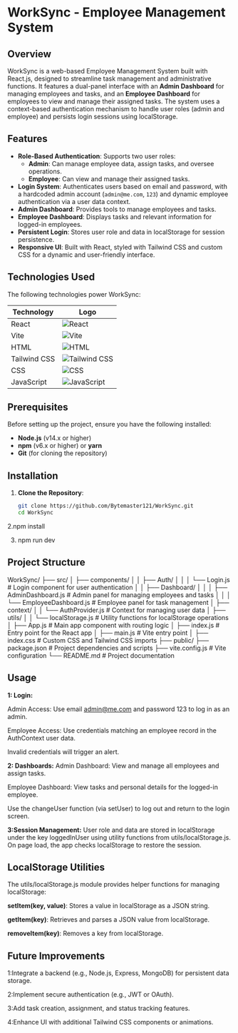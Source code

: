 # WorkSync - Employee Management System

## Overview
WorkSync is a web-based Employee Management System built with React.js, designed to streamline task management and administrative functions. It features a dual-panel interface with an **Admin Dashboard** for managing employees and tasks, and an **Employee Dashboard** for employees to view and manage their assigned tasks. The system uses a context-based authentication mechanism to handle user roles (admin and employee) and persists login sessions using localStorage.

## Features
- **Role-Based Authentication**: Supports two user roles:
  - **Admin**: Can manage employee data, assign tasks, and oversee operations.
  - **Employee**: Can view and manage their assigned tasks.
- **Login System**: Authenticates users based on email and password, with a hardcoded admin account (`admin@me.com`, `123`) and dynamic employee authentication via a user data context.
- **Admin Dashboard**: Provides tools to manage employees and tasks.
- **Employee Dashboard**: Displays tasks and relevant information for logged-in employees.
- **Persistent Login**: Stores user role and data in localStorage for session persistence.
- **Responsive UI**: Built with React, styled with Tailwind CSS and custom CSS for a dynamic and user-friendly interface.

## Technologies Used
The following technologies power WorkSync:

| Technology | Logo |
|------------|------|
| React      | ![React](https://img.shields.io/badge/React-20232A?style=for-the-badge&logo=react&logoColor=61DAFB) |
| Vite       | ![Vite](https://img.shields.io/badge/Vite-B73BFE?style=for-the-badge&logo=vite&logoColor=FFD62E) |
| HTML       | ![HTML](https://img.shields.io/badge/HTML5-E34F26?style=for-the-badge&logo=html5&logoColor=white) |
| Tailwind CSS | ![Tailwind CSS](https://img.shields.io/badge/Tailwind_CSS-38B2AC?style=for-the-badge&logo=tailwind-css&logoColor=white) |
| CSS        | ![CSS](https://img.shields.io/badge/CSS3-1572B6?style=for-the-badge&logo=css3&logoColor=white) |
| JavaScript | ![JavaScript](https://img.shields.io/badge/JavaScript-F7DF1E?style=for-the-badge&logo=javascript&logoColor=black) |

## Prerequisites
Before setting up the project, ensure you have the following installed:
- **Node.js** (v14.x or higher)
- **npm** (v6.x or higher) or **yarn**
- **Git** (for cloning the repository)

## Installation
1. **Clone the Repository**:
   ```bash
   git clone https://github.com/Bytemaster121/WorkSync.git
   cd WorkSync

2.npm install

3. npm run dev


 
## Project Structure
WorkSync/
├── src/
│   ├── components/
│   │   ├── Auth/
│   │   │   └── Login.js          # Login component for user authentication
│   │   ├── Dashboard/
│   │   │   ├── AdminDashboard.js # Admin panel for managing employees and tasks
│   │   │   └── EmployeeDashboard.js # Employee panel for task management
│   ├── context/
│   │   └── AuthProvider.js       # Context for managing user data
│   ├── utils/
│   │   └── localStorage.js       # Utility functions for localStorage operations
│   ├── App.js                    # Main app component with routing logic
│   ├── index.js                  # Entry point for the React app
│   ├── main.js                  # Vite entry point
│   ├── index.css                # Custom CSS and Tailwind CSS imports
├── public/
├── package.json                 # Project dependencies and scripts
├── vite.config.js               # Vite configuration
└── README.md                    # Project documentation


## Usage
**1: Login:**

Admin Access: Use email admin@me.com and password 123 to log in as an admin.

Employee Access: Use credentials matching an employee record in the AuthContext user data.

Invalid credentials will trigger an alert.

**2: Dashboards:**
Admin Dashboard: View and manage all employees and assign tasks.

Employee Dashboard: View tasks and personal details for the logged-in employee.

Use the changeUser function (via setUser) to log out and return to the login screen.

**3:Session Management:**
User role and data are stored in localStorage under the key loggedInUser using utility functions from utils/localStorage.js.
On page load, the app checks localStorage to restore the session.

## LocalStorage Utilities
The utils/localStorage.js module provides helper functions for managing localStorage:

 **setItem(key, value)**: Stores a value in localStorage as a JSON string.
 
**getItem(key)**: Retrieves and parses a JSON value from localStorage.

**removeItem(key)**: Removes a key from localStorage.

## Future Improvements
1:Integrate a backend (e.g., Node.js, Express, MongoDB) for persistent data storage.

2:Implement secure authentication (e.g., JWT or OAuth).

3:Add task creation, assignment, and status tracking features.

4:Enhance UI with additional Tailwind CSS components or animations.




